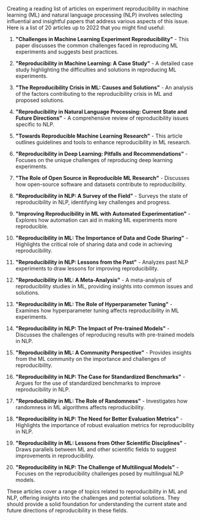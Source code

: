Creating a reading list of articles on experiment reproducibility in machine learning (ML) and natural language processing (NLP) involves selecting influential and insightful papers that address various aspects of this issue. Here is a list of 20 articles up to 2022 that you might find useful:

1. **"Challenges in Machine Learning Experiment Reproducibility"** - This paper discusses the common challenges faced in reproducing ML experiments and suggests best practices.

2. **"Reproducibility in Machine Learning: A Case Study"** - A detailed case study highlighting the difficulties and solutions in reproducing ML experiments.

3. **"The Reproducibility Crisis in ML: Causes and Solutions"** - An analysis of the factors contributing to the reproducibility crisis in ML and proposed solutions.

4. **"Reproducibility in Natural Language Processing: Current State and Future Directions"** - A comprehensive review of reproducibility issues specific to NLP.

5. **"Towards Reproducible Machine Learning Research"** - This article outlines guidelines and tools to enhance reproducibility in ML research.

6. **"Reproducibility in Deep Learning: Pitfalls and Recommendations"** - Focuses on the unique challenges of reproducing deep learning experiments.

7. **"The Role of Open Source in Reproducible ML Research"** - Discusses how open-source software and datasets contribute to reproducibility.

8. **"Reproducibility in NLP: A Survey of the Field"** - Surveys the state of reproducibility in NLP, identifying key challenges and progress.

9. **"Improving Reproducibility in ML with Automated Experimentation"** - Explores how automation can aid in making ML experiments more reproducible.

10. **"Reproducibility in ML: The Importance of Data and Code Sharing"** - Highlights the critical role of sharing data and code in achieving reproducibility.

11. **"Reproducibility in NLP: Lessons from the Past"** - Analyzes past NLP experiments to draw lessons for improving reproducibility.

12. **"Reproducibility in ML: A Meta-Analysis"** - A meta-analysis of reproducibility studies in ML, providing insights into common issues and solutions.

13. **"Reproducibility in ML: The Role of Hyperparameter Tuning"** - Examines how hyperparameter tuning affects reproducibility in ML experiments.

14. **"Reproducibility in NLP: The Impact of Pre-trained Models"** - Discusses the challenges of reproducing results with pre-trained models in NLP.

15. **"Reproducibility in ML: A Community Perspective"** - Provides insights from the ML community on the importance and challenges of reproducibility.

16. **"Reproducibility in NLP: The Case for Standardized Benchmarks"** - Argues for the use of standardized benchmarks to improve reproducibility in NLP.

17. **"Reproducibility in ML: The Role of Randomness"** - Investigates how randomness in ML algorithms affects reproducibility.

18. **"Reproducibility in NLP: The Need for Better Evaluation Metrics"** - Highlights the importance of robust evaluation metrics for reproducibility in NLP.

19. **"Reproducibility in ML: Lessons from Other Scientific Disciplines"** - Draws parallels between ML and other scientific fields to suggest improvements in reproducibility.

20. **"Reproducibility in NLP: The Challenge of Multilingual Models"** - Focuses on the reproducibility challenges posed by multilingual NLP models.

These articles cover a range of topics related to reproducibility in ML and NLP, offering insights into the challenges and potential solutions. They should provide a solid foundation for understanding the current state and future directions of reproducibility in these fields.